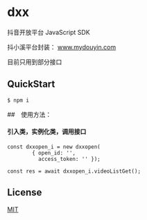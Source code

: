 # dxx

抖音开放平台 JavaScript SDK

抖小溪平台封装： www.mydouyin.com

目前只用到部分接口

## QuickStart

```bash
$ npm i
```

##　使用方法：
#### 引入类，实例化类，调用接口

```
const dxxopen_i = new dxxopen(
        { open_id: '',
          access_token: '' });

const res = await dxxopen_i.videoListGet();
```

## License

[MIT](https://github.com/epoberezkin/ajv/blob/master/LICENSE)